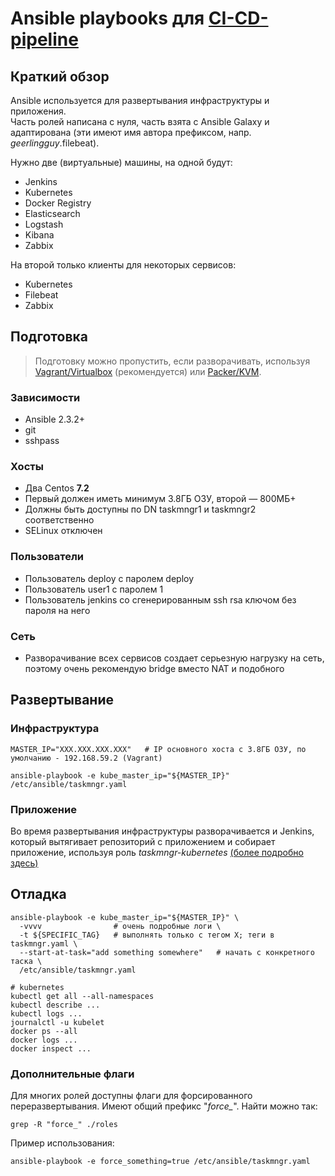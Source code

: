 # Ansible playbooks для [CI-CD-pipeline](https://github.com/bititanb/CI-CD-pipeline)

## Краткий обзор
Ansible используется для развертывания инфраструктуры и приложения.  
Часть ролей написана с нуля, часть взята с Ansible Galaxy и адаптирована (эти имеют имя автора префиксом, напр. *geerlingguy*.filebeat).

Нужно две (виртуальные) машины, на одной будут:
* Jenkins
* Kubernetes
* Docker Registry
* Elasticsearch
* Logstash
* Kibana
* Zabbix

На второй только клиенты для некоторых сервисов:
* Kubernetes
* Filebeat
* Zabbix

## Подготовка
> Подготовку можно пропустить, если разворачивать, используя [Vagrant/Virtualbox](https://github.com/bititanb/CI-CD-pipeline/tree/master/vagrant) (рекомендуется) или [Packer/KVM](https://github.com/bititanb/CI-CD-pipeline/tree/master/packer).

### Зависимости
* Ansible 2.3.2+
* git
* sshpass

### Хосты
* Два Centos **7.2**
* Первый должен иметь минимум 3.8ГБ ОЗУ, второй — 800МБ+
* Должны быть доступны по DN taskmngr1 и taskmngr2 соответственно
* SELinux отключен

### Пользователи
* Пользователь deploy с паролем deploy
* Пользователь user1 с паролем 1
* Пользователь jenkins со сгенерированным ssh rsa ключом без пароля на него

### Сеть
* Разворачивание всех сервисов создает серьезную нагрузку на сеть, поэтому очень рекомендую bridge вместо NAT и подобного

## Развертывание

### Инфраструктура
```shell
MASTER_IP="XXX.XXX.XXX.XXX"   # IP основного хоста с 3.8ГБ ОЗУ, по умолчанию - 192.168.59.2 (Vagrant)

ansible-playbook -e kube_master_ip="${MASTER_IP}" /etc/ansible/taskmngr.yaml
```
### Приложениe

Во время развертывания инфраструктуры разворачивается и Jenkins, который вытягивает репозиторий с приложением и собирает приложение, используя роль *taskmngr-kubernetes* [(более подробно здесь)](./roles/taskmngr-kubernetes/README.md)

## Отладка

```shell
ansible-playbook -e kube_master_ip="${MASTER_IP}" \
  -vvvv                # очень подробные логи \
  -t ${SPECIFIC_TAG}   # выполнять только с тегом X; теги в taskmngr.yaml \
  --start-at-task="add something somewhere"   # начать с конкретного таска \
  /etc/ansible/taskmngr.yaml
```

```shell
# kubernetes
kubectl get all --all-namespaces
kubectl describe ...
kubectl logs ...
journalctl -u kubelet
docker ps --all
docker logs ...
docker inspect ...
```

### Дополнительные флаги
Для многих ролей доступны флаги для форсированного переразвертывания. Имеют общий префикс "*force_*". Найти можно так:
```shell
grep -R "force_" ./roles
```
Пример использования:
```shell
ansible-playbook -e force_something=true /etc/ansible/taskmngr.yaml
```
